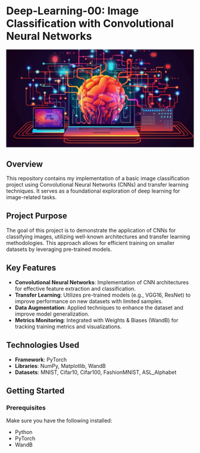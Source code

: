 # Deep-Learning-00: Image Classification with Convolutional Neural Networks

![Deep learning](./Artificial-intelligence-Deep-Learning.png)

## Overview

This repository contains my implementation of a basic image classification project using Convolutional Neural Networks (CNNs) and transfer learning techniques. It serves as a foundational exploration of deep learning for image-related tasks.

## Project Purpose

The goal of this project is to demonstrate the application of CNNs for classifying images, utilizing well-known architectures and transfer learning methodologies. This approach allows for efficient training on smaller datasets by leveraging pre-trained models.

## Key Features

- **Convolutional Neural Networks**: Implementation of CNN architectures for effective feature extraction and classification.
- **Transfer Learning**: Utilizes pre-trained models (e.g., VGG16, ResNet) to improve performance on new datasets with limited samples.
- **Data Augmentation**: Applied techniques to enhance the dataset and improve model generalization.
- **Metrics Monitoring**: Integrated with Weights & Biases (WandB) for tracking training metrics and visualizations.

## Technologies Used

- **Framework**: PyTorch
- **Libraries**: NumPy, Matplotlib, WandB
- **Datasets**: MNIST, Cifar10, Cifar100, FashionMNIST, ASL_Alphabet

## Getting Started

### Prerequisites

Make sure you have the following installed:

- Python
- PyTorch
- WandB
